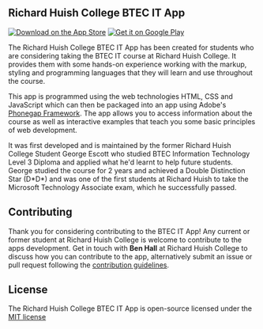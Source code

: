 ## Richard Huish College BTEC IT App

[![Download on the App Store](https://devimages.apple.com.edgekey.net/app-store/marketing/guidelines/images/badge-download-on-the-app-store.svg)](https://itunes.apple.com/gb/app/btec-it-richard-huish-college/id735468253)
[![Get it on Google Play](https://developer.android.com/images/brand/en_generic_rgb_wo_45.png)](https://play.google.com/store/apps/details?id=com.benbenapps.btecit)

The Richard Huish College BTEC IT App has been created for students who are considering taking the BTEC IT course at Richard Huish College. It provides them with some hands-on experience working with the markup, styling and programming languages that they will learn and use throughout the course.

This app is programmed using the web technologies HTML, CSS and JavaScript which can then be packaged into an app using Adobe's [Phonegap Framework](http://phonegap.com). The app allows you to access information about the course as well as interactive examples that teach you some basic principles of web development.

It was first developed and is maintained by the former Richard Huish College Student George Escott who studied BTEC Information Technology Level 3 Diploma and applied what he'd learnt to help future students. George studied the course for 2 years and achieved a Double Distinction Star (D\*D\*) and was one of the first students at Richard Huish to take the Microsoft Technology Associate exam, which he successfully passed.

## Contributing

Thank you for considering contributing to the BTEC IT App! Any current or former student at Richard Huish College is welcome to contribute to the apps development. Get in touch with **Ben Hall** at Richard Huish College to discuss how you can contribute to the app, alternatively submit an issue or pull request following the [contribution guidelines](https://github.com/richuish/BTEC-IT-App/blob/master/CONTRIBUTING.md).

## License

The Richard Huish College BTEC IT App is open-source licensed under the [MIT license](http://opensource.org/licenses/MIT)